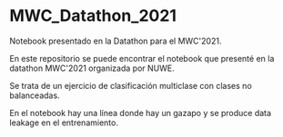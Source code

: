 # MWC_Datathon_2021
Notebook presentado en la Datathon para el MWC'2021.


En este repositorio se puede encontrar el notebook que presenté en la datathon MWC'2021 organizada por NUWE.

Se trata de un ejercicio de clasificación multiclase con clases no balanceadas.

En el notebook hay una línea donde hay un gazapo y se produce data leakage en el entrenamiento.
